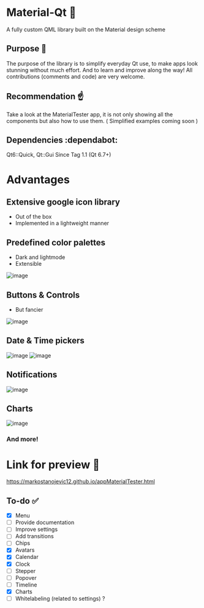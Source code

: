 # Material-Qt :rocket:
A fully custom QML library built on the Material design scheme

## Purpose :thinking:
The purpose of the library is to simplify everyday Qt use, to make apps look stunning without much effort. 
And to learn and improve along the way! All contributions (comments and code) are very welcome.

## Recommendation :point_up:
Take a look at the MaterialTester app, it is not only showing all the components but also how to use them. ( Simplified examples coming soon )

## Dependencies :dependabot:
Qt6::Quick, Qt::Gui
Since Tag 1.1 (Qt 6.7+)

# Advantages

## Extensive google icon library 
* Out of the box
* Implemented in a lightweight manner

## Predefined color palettes
* Dark and lightmode
* Extensible
  
![image](https://github.com/user-attachments/assets/45c1e28a-4336-476b-8397-77a40a29ea8f)

## Buttons & Controls
* But fancier

![image](https://github.com/user-attachments/assets/fcf1e63b-ed0b-4739-ad26-14293afda4cc)

## Date & Time pickers

![image](https://github.com/user-attachments/assets/f6f70a81-6982-41fb-a325-43da3654c443)
![image](https://github.com/user-attachments/assets/93d3bc71-02b9-41a4-8d3e-632aa9339d72)

## Notifications

![image](https://github.com/user-attachments/assets/cb2d4728-a232-4b75-a897-adca5a49da65)

## Charts

![image](https://github.com/user-attachments/assets/e6ab41ae-0391-4faa-8d10-3d2aa3e2627c)

### And more!

# Link for preview :link:
https://markostanojevic12.github.io/appMaterialTester.html


## To-do :white_check_mark:
- [x] Menu
- [ ] Provide documentation
- [ ] Improve settings
- [ ] Add transitions
- [ ] Chips
- [x] Avatars
- [x] Calendar
- [x] Clock
- [ ] Stepper
- [ ] Popover
- [ ] Timeline
- [x] Charts
- [ ] Whitelabeling (related to settings) ? 
